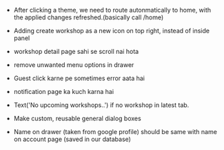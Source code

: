 - After clicking a theme, we need to route autonmatically to home, with the applied changes refreshed.(basically call /home)
- Adding create workshop as a new icon on top right, instead of inside panel
- workshop detail page sahi se scroll nai hota
- remove unwanted menu options in drawer
- Guest click karne pe sometimes error aata hai
- notification page ka kuch karna hai
- Text('No upcoming workshops..') if no workshop in latest tab.

- Make custom, reusable general dialog boxes
- Name on drawer (taken from google profile) should be same with name on account page (saved in our database)